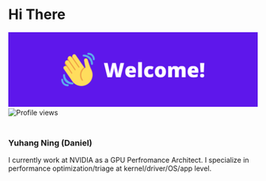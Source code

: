 # Hi There
![Hi There](https://github.com/yuhangning815/yuhangning815/blob/main/welcome1.png?raw=true)
![Profile views](https://gpvc.arturio.dev/yuhangning815)  

### <br> Yuhang Ning (Daniel) <br>
I currently work at NVIDIA as a GPU Perfromance Architect. I specialize in performance optimization/triage at kernel/driver/OS/app level.
